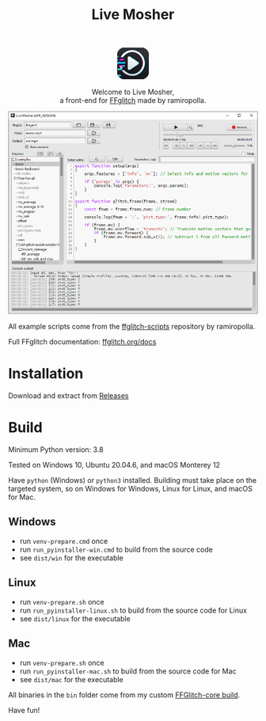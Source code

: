<h1 align="center"> Live Mosher </h1> <br>
<p align="center">
    <img alt="Fritter" title="Fritter" src="src/gui/icons/icon.png" width="64">
</p>
<p align="center">
    Welcome to Live Mosher,<br>
    a front-end for <a href="https://github.com/ramiropolla/ffglitch-core">FFglitch</a> made by ramiropolla.
</p>

![App main window](screenshot1.png)

All example scripts come from the [ffglitch-scripts](https://github.com/ramiropolla/ffglitch-scripts) repository by ramiropolla.

Full FFglitch documentation: [ffglitch.org/docs](https://ffglitch.org/docs/)

# Installation
Download and extract from [Releases](https://github.com/pawelzwronek/LiveMosher/releases)

# Build
Minimum Python version: 3.8

Tested on Windows 10, Ubuntu 20.04.6, and macOS Monterey 12

Have `python` (Windows) or `python3` installed. Building must take place on the targeted system, so on Windows for Windows, Linux for Linux, and macOS for Mac.
## Windows
 - run `venv-prepare.cmd` once
 - run `run_pyinstaller-win.cmd` to build from the source code
 - see `dist/win` for the executable

## Linux
 - run `venv-prepare.sh` once
 - run `run_pyinstaller-linux.sh` to build from the source code for Linux
 - see `dist/linux` for the executable

## Mac
 - run `venv-prepare.sh` once
 - run `run_pyinstaller-mac.sh` to build from the source code for Mac
 - see `dist/mac` for the executable

All binaries in the `bin` folder come from my custom [FFGlitch-core build](https://github.com/pawelzwronek/ffglitch-core).

Have fun!
